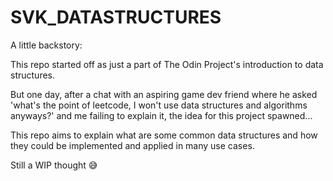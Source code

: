 # SVK_DATASTRUCTURES

A little backstory:

This repo started off as just a part of The Odin Project's introduction to data structures. 

But one day, after a chat with an aspiring game dev friend where he asked 'what's the point of leetcode, I won't use data structures and algorithms anyways?' and me failing to explain it, the idea for this project spawned...

This repo aims to explain what are some common data structures and how they could be 
implemented and applied in many use cases. 

Still a WIP thought 😅